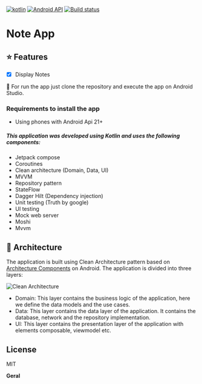 [![kotlin](https://img.shields.io/badge/Kotlin-100%25-blueviolet)](https://kotlinlang.org/) [![Android API](https://img.shields.io/badge/api-21%2B-brightgreen.svg?style=for-the-badge)](https://android-arsenal.com/api?level=21) [![Build status](https://build.appcenter.ms/v0.1/apps/86493375-a9cd-491f-a2b3-43176506e6d2/branches/main/badge)](https://appcenter.ms)

# Note App

## :star: Features

- [x] Display Notes

:runner: For run the app just clone the repository and execute the app on Android Studio.

### Requirements to install the app

- Using phones with Android Api 21+

##### This application was developed using Kotlin and uses the following components:

- Jetpack compose
- Coroutines
- Clean architecture (Domain, Data, UI)
- MVVM
- Repository pattern
- StateFlow
- Dagger Hilt (Dependency injection)
- Unit testing (Truth by google)
- UI testing
- Mock web server
- Moshi
- Mvvm

## :dart: Architecture

The application is built using Clean Architecture pattern based
on [Architecture Components](https://developer.android.com/jetpack/guide#recommended-app-arch) on
Android. The application is divided into three layers:

![Clean Architecture](https://devexperto.com/wp-content/uploads/2018/10/clean-architecture-own-layers.png)

- Domain: This layer contains the business logic of the application, here we define the data models
  and the use cases.
- Data: This layer contains the data layer of the application. It contains the database, network and
  the repository implementation.
- UI: This layer contains the presentation layer of the application with elements composable,
  viewmodel etc.

## License

MIT

**Geral**

